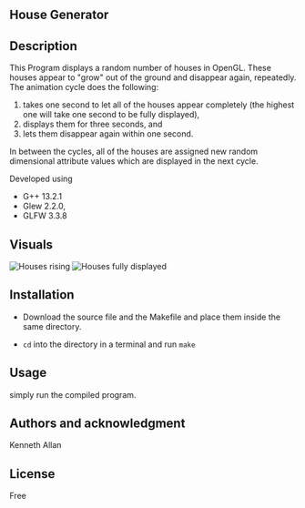 ## House Generator

## Description


This Program displays a random number of houses in OpenGL.
These houses appear to "grow" out of the ground and disappear again, repeatedly.
The animation cycle does the following:

1. takes one second to let all of the houses appear completely (the highest one will take one second to be fully displayed),
2. displays them for three seconds, and 
3. lets them disappear again within one second.

In between the cycles, all of the houses are assigned new random dimensional attribute values which are displayed in the next cycle.

Developed using 
- G++ 13.2.1
- Glew 2.2.0,
- GLFW 3.3.8

## Visuals
![Houses rising](https://i.ibb.co/KVHg6tv/2023-10-26-185826-1920x1080-scrot.png)
![Houses fully displayed](https://i.ibb.co/hdMbcZ5/2023-10-26-185828-1920x1080-scrot.png)

## Installation
- Download the source file and the Makefile and place them inside the same directory.

- `cd` into the directory in a terminal and run `make`

## Usage
simply run the compiled program.

## Authors and acknowledgment
Kenneth Allan

## License
Free
